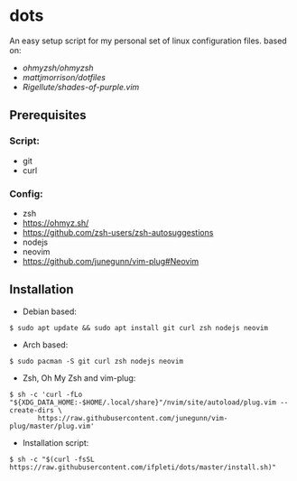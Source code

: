 # dots
An easy setup script for my personal set of linux configuration files. based on:
- _ohmyzsh/ohmyzsh_
- _mattjmorrison/dotfiles_
- _Rigellute/shades-of-purple.vim_

## Prerequisites
### Script:
- git
- curl
### Config:
- zsh
- https://ohmyz.sh/
- https://github.com/zsh-users/zsh-autosuggestions
- nodejs
- neovim
- https://github.com/junegunn/vim-plug#Neovim

## Installation
- Debian based:
```console
$ sudo apt update && sudo apt install git curl zsh nodejs neovim
```
- Arch based:
```console
$ sudo pacman -S git curl zsh nodejs neovim
```
- Zsh, Oh My Zsh and vim-plug:
```console
$ sh -c 'curl -fLo "${XDG_DATA_HOME:-$HOME/.local/share}"/nvim/site/autoload/plug.vim --create-dirs \
       https://raw.githubusercontent.com/junegunn/vim-plug/master/plug.vim'
```
- Installation script:
```console
$ sh -c "$(curl -fsSL https://raw.githubusercontent.com/ifpleti/dots/master/install.sh)"
```
